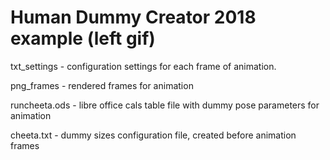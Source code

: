 # Human Dummy Creator 2018 example (left gif)

txt_settings - configuration settings for each frame of animation. 

png_frames - rendered frames for animation 

runcheeta.ods - libre office cals table file with dummy pose parameters for animation

cheeta.txt - dummy sizes configuration file, created before animation frames 

